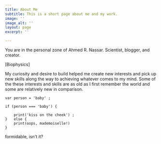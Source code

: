 ```yaml
---
title: About Me
subtitle: This is a short page about me and my work.
image: ''
image_alt: ''
layout: page
excerpt: ''

---
```

You are in the personal zone of Ahmed R. Nassar. Scientist, blogger, and creator.

\[Biophysics\]

My curiosity and desire to build helped me create new interests and pick up new skills along the way to achieving whatever comes to my mind.  Some of the these interests and skills are as old as I first remember the world and some are relatively new in comparison.

    var person = 'baby' ;
    
    if (person === 'baby') {
       
        print('kiss on the cheek') ; 
    }   else {
        print(oops, mademoiselle!)
    }

formidable, isn't it?